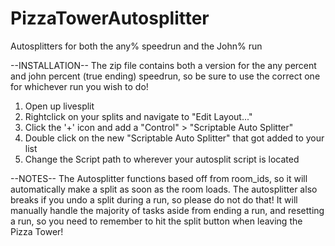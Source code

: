 # PizzaTowerAutosplitter
Autosplitters for both the any% speedrun and the John% run

--INSTALLATION--
The zip file contains both a version for the any percent and john percent (true ending) speedrun, so be sure to use the correct one for whichever run you wish to do!

1) Open up livesplit
2) Rightclick on your splits and navigate to "Edit Layout..."
3) Click the '+' icon and add a "Control" > "Scriptable Auto Splitter"
4) Double click on the new "Scriptable Auto Splitter" that got added to your list
5) Change the Script path to wherever your autosplit script is located

--NOTES--
The Autosplitter functions based off from room_ids, so it will automatically make a split as soon as the room loads.  The autosplitter also breaks if you undo a split during a run, so please do not do that!  It will manually handle the majority of tasks aside from ending a run, and resetting a run, so you need to remember to hit the split button when leaving the Pizza Tower!
